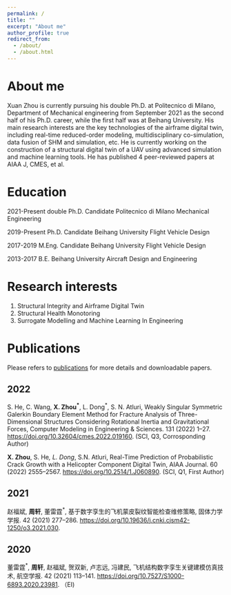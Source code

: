 ```yaml
---
permalink: /
title: ""
excerpt: "About me"
author_profile: true
redirect_from: 
  - /about/
  - /about.html
---
```


About me
=====
Xuan Zhou is currently pursuing his double Ph.D. at Politecnico di Milano, Department of Mechanical engineering from September 2021 as the second half of his Ph.D. career, while the first half was at Beihang University. His main research interests are the key technologies of the airframe digital twin, including real-time reduced-order modeling, multidisciplinary co-simulation, data fusion of SHM and simulation, etc. He is currently working on the construction of a structural digital twin of a UAV using advanced simulation and machine learning tools. He has published 4 peer-reviewed papers at AIAA J, CMES, et al.

Education
======
2021-Present double Ph.D. Candidate   Politecnico di Milano	Mechanical Engineering

2019-Present Ph.D. Candidate   Beihang University	Flight Vehicle Design

2017-2019    M.Eng. Candidate  Beihang University	Flight Vehicle Design

2013-2017    B.E.              Beihang University	Aircraft Design and Engineering	

Research interests
======
1. Structural Integrity and Airframe Digital Twin
2. Structural Health Monotoring
3. Surrogate Modelling and Machine Learning In Engineering

Publications
=====
Please refers to [publications](https://xuanzhou1.github.io/publications/) for more details and downloadable papers.

2022
-----
S. He, C. Wang, **X. Zhou<sup>*</sup>**, L. Dong<sup>*</sup>, S. N. Atluri, Weakly Singular Symmetric Galerkin Boundary Element Method for Fracture Analysis of Three-Dimensional Structures Considering Rotational Inertia and Gravitational Forces, Computer Modeling in Engineering & Sciences. 131 (2022) 1–27. https://doi.org/10.32604/cmes.2022.019160. (SCI, Q3, Corrosponding Author)

**X. Zhou**, S. He<sup>*</sup>, L. Dong<sup>*</sup>, S.N. Atluri, Real-Time Prediction of Probabilistic Crack Growth with a Helicopter Component Digital Twin, AIAA Journal. 60 (2022) 2555–2567. https://doi.org/10.2514/1.J060890. (SCI, Q1, First Author)

2021
-----
赵福斌, **周轩**, 董雷霆<sup>*</sup>, 基于数字孪生的飞机蒙皮裂纹智能检查维修策略, 固体力学学报. 42 (2021) 277–286. https://doi.org/10.19636/j.cnki.cjsm42-1250/o3.2021.030.

2020
-----
董雷霆<sup>*</sup>, **周轩**, 赵福斌, 贺双新, 卢志远, 冯建民, 飞机结构数字孪生关键建模仿真技术, 航空学报. 42 (2021) 113–141. https://doi.org/10.7527/S1000-6893.2020.23981. （EI)
